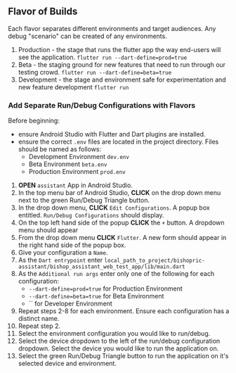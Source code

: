 ## Flavor of Builds
Each flavor separates different environments and target audiences. Any debug "scenario" can be 
created of any environments.
1. Production - the stage that runs the flutter app the way end-users will see the application.
   `flutter run --dart-define=prod=true`
2. Beta - the staging ground for new features that need to run through our testing crowd.
   `flutter run --dart-define=beta=true`
3. Development - the stage and environment safe for experimentation and new feature development
   `flutter run`

### Add Separate Run/Debug Configurations with Flavors
Before beginning: 
   - ensure Android Studio with Flutter and Dart plugins are installed. 
   - ensure the correct `.env` files are located in the project directory. Files should be named as 
     follows:
      - Development Environment `dev.env`
      - Beta Environment `beta.env`
      - Production Environment `prod.env`

1. <b>OPEN</b> `assistant` App in Android Studio.
2. In the top menu bar of Android Studio, <b>CLICK</b> on the drop down menu next to the green 
   Run/Debug Triangle button.
3. In the drop down menu, <b>CLICK</b> `Edit Configurations`. A popup box entitled. 
   `Run/Debug Configurations` should display.
4. On the top left hand side of the popup <b>CLICK</b> the `+` button. A dropdown menu should appear
5. From the drop down menu <b>CLICK</b> `Flutter`. A new form should appear in the right hand side 
   of the popup box.
6. Give your configuration a `Name`.
7. As the `Dart entrypoint` enter 
   `local_path_to_project/bishopric-assistant/bishop_assistant_web_test_app/lib/main.dart`
8. As the `Additional run args` enter only one of the following for each configuration: 
   - `--dart-define=prod=true` for Production Environment
   - `--dart-define=beta=true` for Beta Environment
   - `` for Developer Environment
9. Repeat steps 2-8 for each environment. Ensure each configuration has a distinct name.
10. Repeat step 2.
11. Select the environment configuration you would like to run/debug.
12. Select the device dropdown to the left of the run/debug configuration dropdown. Select the 
    device you would like to run the application on.
11. Select the green Run/Debug Triangle button to run the application on it's selected device and 
    environment.